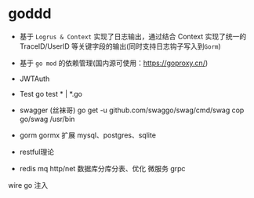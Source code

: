 # goddd

- 基于 `Logrus & Context` 实现了日志输出，通过结合 Context 实现了统一的 TraceID/UserID 等关键字段的输出(同时支持日志钩子写入到`Gorm`)
- 基于 `go mod` 的依赖管理(国内源可使用：<https://goproxy.cn/>)

- JWTAuth 

- Test  go test * | *.go
- swagger (丝袜哥)
    go get -u github.com/swaggo/swag/cmd/swag
    cop go/swag /usr/bin
- gorm 
    gormx 扩展
    mysql、postgres、sqlite

- restful理论
- redis
mq
http/net
数据库分库分表、优化
微服务
grpc

wire  go 注入

